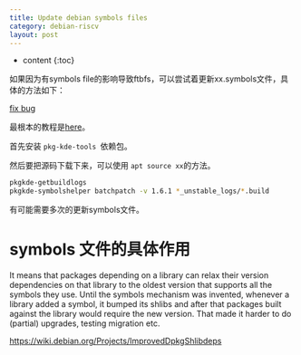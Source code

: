 ```yaml
---
title: Update debian symbols files
category: debian-riscv
layout: post
---
```

* content
{:toc}

如果因为有symbols file的影响导致ftbfs，可以尝试着更新xx.symbols文件，具体的方法如下：

[fix bug](https://bugs.debian.org/cgi-bin/bugreport.cgi?bug=1012565#10)

最根本的教程是[here](https://www.eyrie.org/~eagle/journal/2012-01/008.html)。

首先安装 `pkg-kde-tools `依赖包。

然后要把源码下载下来，可以使用 `apt source xx`的方法。
```bash
pkgkde-getbuildlogs
pkgkde-symbolshelper batchpatch -v 1.6.1 *_unstable_logs/*.build
```
有可能需要多次的更新symbols文件。

# symbols 文件的具体作用

It means that packages depending on a library can relax their version
dependencies on that library to the oldest version that supports all
the symbols they use. Until the symbols mechanism was invented,
whenever a library added a symbol, it bumped its shlibs and after that
packages built against the library would require the new version.
That made it harder to do (partial) upgrades, testing migration etc.

https://wiki.debian.org/Projects/ImprovedDpkgShlibdeps
